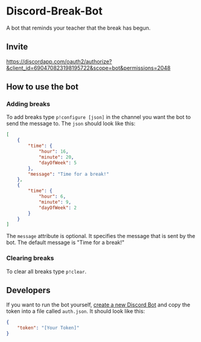 # Discord-Break-Bot

A bot that reminds your teacher that the break has begun.

## Invite

https://discordapp.com/oauth2/authorize?&client_id=690470823198195722&scope=bot&permissions=2048


## How to use the bot

### Adding breaks

To add breaks type `p!configure [json]` in the channel you want the bot to send the message to. The `json` should look like this:

```json
[
    {
        "time": {
            "hour": 16,
            "minute": 20,
            "dayOfWeek": 5
        },
        "message": "Time for a break!"
    },
    {
        "time": {
            "hour": 6,
            "minute": 9,
            "dayOfWeek": 2
        }
    }
]
```

The `message` attribute is optional. It specifies the message that is sent by the bot. The default message is "Time for a break!"

### Clearing breaks

To clear all breaks type `p!clear`.

## Developers

If you want to run the bot yourself, [create a new Discord Bot](https://discordapp.com/developers/docs/intro#bots-and-apps) and copy the token into a file called `auth.json`. It should look like this:

```json
{
    "token": "[Your Token]"
}
```